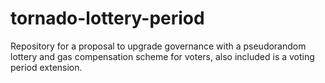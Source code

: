 # tornado-lottery-period

Repository for a proposal to upgrade governance with a pseudorandom lottery and gas compensation scheme for voters, also included is a voting period extension.
